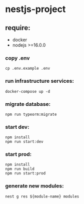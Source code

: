 # nestjs-project

## require:
- docker
- nodejs >=16.0.0

### copy .env
```
cp .env.example .env
```

### run infrastructure services:
```
docker-compose up -d
```

### migrate database:
```
npm run typeorm:migrate
```

### start dev:
```
npm install
npm run start:dev
```

### start prod:
```
npm install
npm run build
npm run start:prod
```

### generate new modules:
```
nest g res ${module-name} modules
```